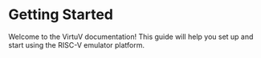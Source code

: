# Getting Started

Welcome to the VirtuV documentation! This guide will help you set up and start using the RISC-V emulator platform.
